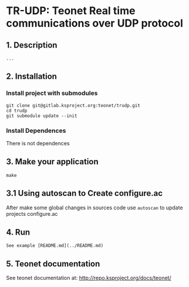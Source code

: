 # TR-UDP: Teonet Real time communications over UDP protocol

## 1. Description

    ...

## 2. Installation

### Install project with submodules

    git clone git@gitlab.ksproject.org:teonet/trudp.git
    cd trudp
    git submodule update --init


### Install Dependences

There is not dependences


## 3. Make your application 

    make


## 3.1 Using autoscan to Create configure.ac

After make some global changes in sources code use ```autoscan``` to update projects 
configure.ac


## 4. Run 
    
    See example [README.md](../README.md)


## 5. Teonet documentation

See teonet documentation at: http://repo.ksproject.org/docs/teonet/
